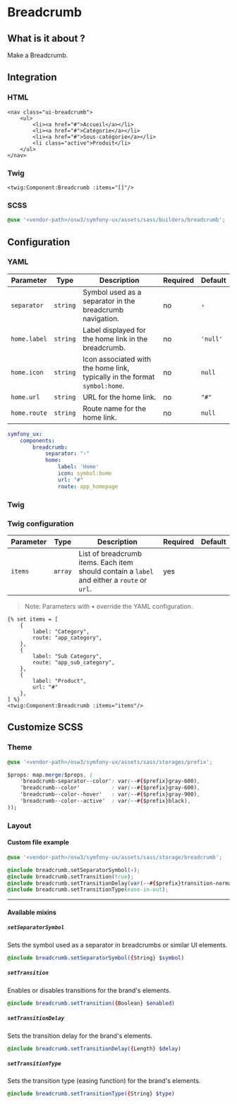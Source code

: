 # Breadcrumb



## What is it about ?

Make a Breadcrumb.



## Integration

<!-- tabs:start -->
### **HTML**

```twig
<nav class="ui-breadcrumb">
    <ul>
        <li><a href="#">Accueil</a></li>
        <li><a href="#">Catégorie</a></li>
        <li><a href="#">Sous-catégorie</a></li>
        <li class="active">Produit</li>
    </ul>
</nav>
``` 

### **Twig**

```twig
<twig:Component:Breadcrumb :items="[]"/>
``` 

### **SCSS**

```css 
@use '<vendor-path>/osw3/symfony-ux/assets/sass/builders/breadcrumb';
```
<!-- tabs:end -->



## Configuration

<!-- tabs:start -->
### **YAML**

| Parameter | Type | Description | Required | Default |
|-|-|-|-|-|
| `separator` | `string` | Symbol used as a separator in the breadcrumb navigation. | no | `›` |
| `home.label` | `string` | Label displayed for the home link in the breadcrumb. | no | `'null'` |
| `home.icon` | `string` | Icon associated with the home link, typically in the format `symbol:home`. | no | `null` |
| `home.url` | `string` | URL for the home link. | no | `"#"` |
| `home.route` | `string` | Route name for the home link. | no | `null`|

```yaml
symfony_ux:
    components:
        breadcrumb:
            separator: "›"
            home:
                label: 'Home'
                icon: symbol:home
                url: "#"
                route: app_homepage
```

### **Twig**

### Twig configuration

| Parameter | Type | Description | Required | Default |
|-|-|-|-|-|
| `items` | `array` | List of breadcrumb items. Each item should contain a `label` and either a `route` or `url`. | yes |  |

> Note: Parameters with • override the YAML configuration.

```twig 
{% set items = [
    {
        label: "Category",
        route: "app_category",
    },
    {
        label: "Sub Category",
        route: "app_sub_category",
    },
    {
        label: "Product",
        url: "#"
    },
] %}
<twig:Component:Breadcrumb :items="items"/>
```
<!-- tabs:end -->




## Customize SCSS

<!-- tabs:start -->

### **Theme**

```css 
@use '<vendor-path>/osw3/symfony-ux/assets/sass/storages/prefix';

$props: map.merge($props, (
    'breadcrumb-separator--color': var(--#{$prefix}gray-600),
    'breadcrumb--color'          : var(--#{$prefix}gray-600),
    'breadcrumb--color--hover'   : var(--#{$prefix}gray-900),
    'breadcrumb--color--active'  : var(--#{$prefix}black),
));
```

### **Layout**

#### Custom file example

```css 
@use '<vendor-path>/osw3/symfony-ux/assets/sass/storage/breadcrumb';

@include breadcrumb.setSeparatorSymbol(›);
@include breadcrumb.setTransition(true);
@include breadcrumb.setTransitionDelay(var(--#{$prefix}transition-normal));
@include breadcrumb.setTransitionType(ease-in-out);
```

<hr>

#### Available mixins

##### `setSeparatorSymbol`

Sets the symbol used as a separator in breadcrumbs or similar UI elements.

```scss
@include breadcrumb.setSeparatorSymbol({String} $symbol)
```

##### `setTransition`

Enables or disables transitions for the brand's elements.

```scss
@include breadcrumb.setTransition({Boolean} $enabled)
```

##### `setTransitionDelay`

Sets the transition delay for the brand's elements.

```scss
@include breadcrumb.setTransitionDelay({Length} $delay)
```

##### `setTransitionType`

Sets the transition type (easing function) for the brand's elements.

```scss
@include breadcrumb.setTransitionType({String} $type)
```
<!-- tabs:end -->
